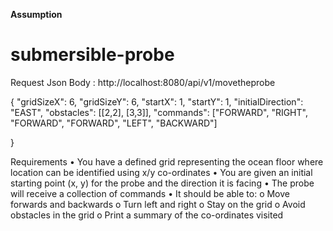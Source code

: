 <B>Assumption</B>

# submersible-probe
Request Json Body :
http://localhost:8080/api/v1/movetheprobe

{
  "gridSizeX": 6,
  "gridSizeY": 6,
  "startX": 1,
  "startY": 1,
  "initialDirection": "EAST",
  "obstacles": [[2,2], [3,3]],
  "commands": ["FORWARD", "RIGHT", "FORWARD", "FORWARD", "LEFT", "BACKWARD"]
    
}


Requirements • You have a defined grid representing the ocean floor where location can be identified using x/y co-ordinates
• You are given an initial starting point (x, y) for the probe and the direction it is facing
• The probe will receive a collection of commands
• It should be able to:
o Move forwards and backwards
o Turn left and right
o Stay on the grid
o Avoid obstacles in the grid
o Print a summary of the co-ordinates visited
